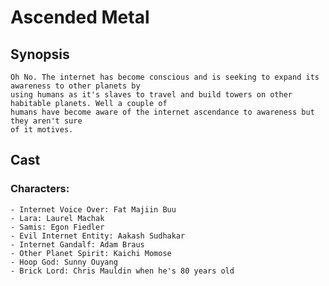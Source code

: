 # Ascended Metal


## Synopsis

    Oh No. The internet has become conscious and is seeking to expand its awareness to other planets by
    using humans as it's slaves to travel and build towers on other habitable planets. Well a couple of
    humans have become aware of the internet ascendance to awareness but they aren't sure
    of it motives.

## Cast

### Characters:

    - Internet Voice Over: Fat Majiin Buu
    - Lara: Laurel Machak
    - Samis: Egon Fiedler
    - Evil Internet Entity: Aakash Sudhakar
    - Internet Gandalf: Adam Braus
    - Other Planet Spirit: Kaichi Momose
    - Hoop God: Sunny Ouyang
    - Brick Lord: Chris Mauldin when he's 80 years old
